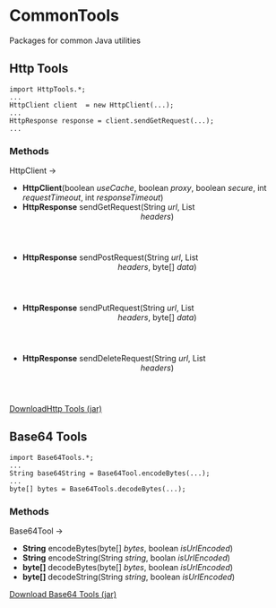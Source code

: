 # CommonTools
Packages for common Java utilities

## Http Tools
```
import HttpTools.*;
...
HttpClient client  = new HttpClient(...);
...
HttpResponse response = client.sendGetRequest(...);
...
```
### Methods

HttpClient ->

- **HttpClient**(boolean *useCache*, boolean *proxy*, boolean *secure*, int *requestTimeout*, int *responseTimeout*)
- **HttpResponse** sendGetRequest(String *url*, List<Header> *headers*)
- **HttpResponse** sendPostRequest(String *url*, List<Header> *headers*, byte[] *data*)
- **HttpResponse** sendPutRequest(String *url*, List<Header> *headers*, byte[] *data*)
- **HttpResponse** sendDeleteRequest(String *url*, List<Header> *headers*)


[DownloadHttp Tools (jar)](https://github.com/gsstferreira/CommonTools/raw/master/out/artifacts/HttpTool/HttpTool.jar)

## Base64 Tools
```
import Base64Tools.*;
...
String base64String = Base64Tool.encodeBytes(...);
...
byte[] bytes = Base64Tools.decodeBytes(...);
```

### Methods

Base64Tool ->

- **String** encodeBytes(byte[] *bytes*, boolean *isUrlEncoded*)
- **String** encodeString(String *string*, boolan *isUrlEncoded*)
- **byte[]** decodeBytes(byte[] *bytes*, boolean *isUrlEncoded*)
- **byte[]** decodeString(String *string*, boolean *isUrlEncoded*)


[Download Base64 Tools (jar)](https://github.com/gsstferreira/CommonTools/raw/master/out/artifacts/Base64Tool/Base64Tool.jar)
